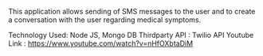 This application allows sending of SMS messages to the user and to create a conversation with the user regarding medical symptoms.

Technology Used: Node JS, Mongo DB
Thirdparty API : Twilio API
Youtube Link : https://www.youtube.com/watch?v=nHfOXbtaDiM
